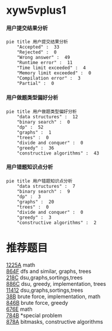 # xyw5vplus1

<!-- tabs:start -->



#### **用户提交结果分析**

```mermaid
pie title 用户提交结果分析
    "Accepted" :  33
    "Rejected" :  0
    "Wrong answer" :  49
    "Runtime error" :  11
    "Time limit exceeded" :  4
    "Memory limit exceeded" :  0
    "Compilation error" :  3
    "Partial" :  0
```

#### **用户做题类型偏好分析**

```mermaid
pie title 用户做题类型偏好分析
    "data structures" :  12
    "binary search" :  0
    "dp" :  52
    "graphs" :  1
    "trees" :  0
    "divide and conquer" :  0
    "greedy" :  36
    "constructive algorithms" :  43
```
#### **用户错题知识点分析**

```mermaid
pie title 用户错题知识点分析
    "data structures" :  7
    "binary search" :  9
    "dp" :  3
    "graphs" :  20
    "trees" :  0
    "divide and conquer" :  0
    "greedy" :  3
    "constructive algorithms" :  2
```



<!-- tabs:end -->
# 推荐题目
[1225A](https://codeforces.com/contest/1225/problem/A)		math		  
[864F](https://codeforces.com/contest/864/problem/F)		dfs and similar,
                        graphs,
                        trees		  
[218C](https://codeforces.com/contest/218/problem/C)		dsu,graphs,sortings,trees		  
[886C](https://codeforces.com/contest/886/problem/C)		dsu,
                        greedy,
                        implementation,
                        trees		  
[11412](https://codeforces.com/contest/1141/problem/2)		dsu,graphs,sortings,trees		  
[38B](https://codeforces.com/contest/38/problem/B)		brute force,
                        implementation,
                        math		  
[846B](https://codeforces.com/contest/846/problem/B)		brute force,
                        greedy		  
[676E](https://codeforces.com/contest/676/problem/E)		math		  
[784B](https://codeforces.com/contest/784/problem/B)		*special problem		  
[878A](https://codeforces.com/contest/878/problem/A)		bitmasks,
                        constructive algorithms		  
